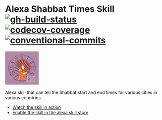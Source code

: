 <!-- markdownlint-disable MD013 -->
# Alexa Shabbat Times Skill</br>[![gh-build-status]][0] [![codecov-coverage]][1] [![conventional-commits]][2]
<!-- markdownlint-enable MD013 -->

[![SkillPng](img/shabbat_times_108.png)][3]

Alexa skill that can tell the Shabbat start and end times for various cities in various countries.

- [Watch the skill in action][4]
- [Enable the skill in the alexa skill store][3]

<!-- Real Links -->
[0]: https://github.com/TomerFi/alexa-skill-shabbat-times/actions?query=workflow%3A/Pre-release
[1]: https://codecov.io/gh/TomerFi/alexa-skill-shabbat-times
[2]: https://conventionalcommits.org
[3]: https://www.amazon.com/Tomer-Figenblat-Shabbat-Times/dp/B072PRCHRD
[4]: https://www.youtube.com/watch?v=9HfWEEQbNOQ
<!-- Badges Links -->
[codecov-coverage]: https://codecov.io/gh/TomerFi/alexa-skill-shabbat-times/branch/master/graph/badge.svg
[conventional-commits]: https://img.shields.io/badge/Conventional%20Commits-1.0.0-yellow.svg
[gh-build-status]: https://github.com/TomerFi/alexa-skill-shabbat-times/workflows/Pre-release/badge.svg
